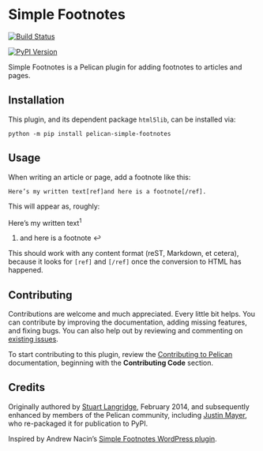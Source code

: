 Simple Footnotes
================

[![Build Status](https://img.shields.io/github/actions/workflow/status/pelican-plugins/simple-footnotes/main.yml?branch=main)](https://github.com/pelican-plugins/simple-footnotes/actions)

[![PyPI Version](https://img.shields.io/pypi/v/pelican-simple-footnotes)](https://pypi.org/project/pelican-simple-footnotes/)

Simple Footnotes is a Pelican plugin for adding footnotes to articles and pages.

Installation
------------

This plugin, and its dependent package `html5lib`, can be installed via:

    python -m pip install pelican-simple-footnotes

Usage
-----

When writing an article or page, add a footnote like this:

    Here’s my written text[ref]and here is a footnote[/ref].

This will appear as, roughly:

Here’s my written text<sup>1</sup>

 1. and here is a footnote ↩&#xFE0E;

This should work with any content format (reST, Markdown, et cetera), because
it looks for `[ref]` and `[/ref]` once the conversion to HTML has happened.

Contributing
------------

Contributions are welcome and much appreciated. Every little bit helps. You can contribute by improving the documentation, adding missing features, and fixing bugs. You can also help out by reviewing and commenting on [existing issues][].

To start contributing to this plugin, review the [Contributing to Pelican][] documentation, beginning with the **Contributing Code** section.

Credits
-------

Originally authored by [Stuart Langridge](https://kryogenix.org/), February 2014,
and subsequently enhanced by members of the Pelican community, including
[Justin Mayer](https://justinmayer.com/), who re-packaged it for publication to
PyPI.

Inspired by Andrew Nacin’s [Simple Footnotes WordPress plugin](https://wordpress.org/plugins/simple-footnotes/).


[existing issues]: https://github.com/pelican-plugins/simple-footnotes/issues
[Contributing to Pelican]: https://docs.getpelican.com/en/latest/contribute.html
